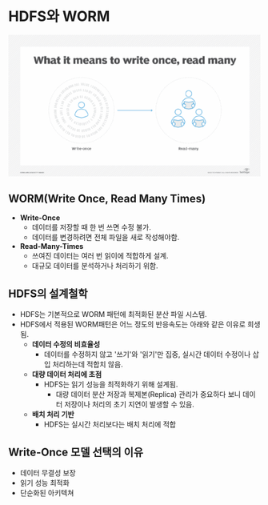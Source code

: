 # HDFS와 WORM

![alt text](/asset/worm.png)

## **WORM(Write Once, Read Many Times)**

- **Write-Once**
    - 데이터를 저장할 때 한 번 쓰면 수정 불가.
    - 데이터를 변경하려면 전체 파일을 새로 작성해야함.
- **Read-Many-Times**
    - 쓰여진 데이터는 여러 번 읽이에 적합하게 설계.
    - 대규모 데이터를 분석하거나 처리하기 위함.

## **HDFS의 설계철학**

- HDFS는 기본적으로 WORM 패턴에 최적화된 분산 파일 시스템.
- HDFS에서 적용된 WORM패턴은 어느 정도의 반응속도는 아래와 같은 이유로 희생됨.
    - **데이터 수정의 비효율성**
        - 데이터를 수정하지 않고 '쓰기'와 '읽기'만 집중, 실시간 데이터 수정이나 삽입 처리하는데 적합치 않음.
    - **대량 데이터 처리에 초점**
        - HDFS는 읽기 성능을 최적화하기 위해 설계됨.
            - 대량 데이터 분산 저장과 복제본(Replica) 관리가 중요하다 보니 데이터 저장이나 처리의 초기 지연이 발생할 수 있음.
    - **배치 처리 기반**
        - HDFS는 실시간 처리보다는 배치 처리에 적합

## **Write-Once 모델 선택의 이유**

- 데이터 무결성 보장
- 읽기 성능 최적화
- 단순화된 아키텍쳐